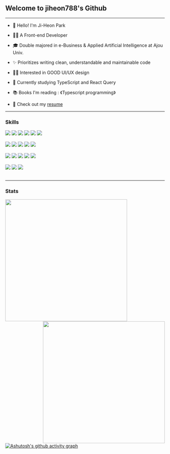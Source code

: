 ## Welcome to jiheon788's Github

---

- 👋 Hello! I'm Ji-Heon Park

- 👨‍💻 A Front-end Developer

- 🎓 Double majored in e-Business & Applied Artificial Intelligence at Ajou Univ.

- ✨ Prioritizes writing clean, understandable and maintainable code

- 👨‍🎨 Interested in GOOD UI/UX design

- 🌱 Currently studying TypeScript and React Query

- 📚 Books I'm reading : 《Typescript programming》

- 📝 Check out my [resume](https://rhetorical-hook-0cd.notion.site/Resume-0ec56e61c247434bb94eb57314df4a43) 
---

### Skills

<div>
<img src="https://img.shields.io/badge/JavaScript-F7DF1E?style=flat-square&logo=JavaScript&logoColor=white"/>
<img src="https://img.shields.io/badge/TypeScript-3178C6?style=flat-square&logo=TypeScript&logoColor=white"/>
<img src="https://img.shields.io/badge/HTML5-E34F26?style=flat-square&logo=HTML5&logoColor=white"/>
<img src="https://img.shields.io/badge/CSS3-1572B6?style=flat-square&logo=CSS3&logoColor=white"/>
<img src="https://img.shields.io/badge/Python-3776AB?style=flat-square&logo=Python&logoColor=white"/>
<img src="https://img.shields.io/badge/R-276DC3?style=flat-square&logo=R&logoColor=white"/>
</div>
<br>

<div>
<img src="https://img.shields.io/badge/React-61DAFB?style=flat-square&logo=React&logoColor=white"/>
<img src="https://img.shields.io/badge/Redux-764ABC?style=flat-square&logo=Redux&logoColor=white"/>
<img src="https://img.shields.io/badge/Jquery-0769AD?style=flat-square&logo=Jquery&logoColor=white"/>
<img src="https://img.shields.io/badge/styled-components-DB7093?style=flat-square&logo=styled-components&logoColor=white"/>
<img src="https://img.shields.io/badge/React Query-FF4154?style=flat-square&logo=React Query&logoColor=white"/>
  
</div>
<br>
  
<div>
<img src="https://img.shields.io/badge/Express-000000?style=flat-square&logo=Express&logoColor=white"/>
<img src="https://img.shields.io/badge/Node.js-339933?style=flat-square&logo=Node.js&logoColor=white"/>
<img src="https://img.shields.io/badge/FastAPI-009688?style=flat-square&logo=FastAPI&logoColor=white"/>
<img src="https://img.shields.io/badge/Flask-000000?style=flat-square&logo=Flask&logoColor=white"/>
<img src="https://img.shields.io/badge/MongoDB-47A248?style=flat-square&logo=MongoDB&logoColor=white"/>
</div>
<br>

<div>
<img src="https://img.shields.io/badge/Netlify-00C7B7?style=flat-square&logo=Netlify&logoColor=white"/>
<img src="https://img.shields.io/badge/TensorFlow-FF6F00?style=flat-square&logo=TensorFlow&logoColor=white"/>
<img src="https://img.shields.io/badge/scikit-learn-F7931E?style=flat-square&logo=scikit-learn&logoColor=white"/>
</div>

<br>
  
---

### Stats

<div align=center>
    <a href="https://github.com/anuraghazra/github-readme-stats" title="Go to Source">
      <img align="left" width=385 src="https://github-readme-stats.vercel.app/api?username=jiheon788&show_icons=true&theme=dark&hide_border=true&bg_color=151515&icon_color=ffffff&text_color=ffffff&title_color=00e6fe" />
    </a>
    <a href="https://git.io/streak-stats" title="Go to Source">
      <img align="right" width=385 src="http://github-readme-streak-stats.herokuapp.com?user=jiheon788&hide_border=true&theme=black-ice" alt="" />
    </a>
  </div>

<br><br><br><br><br><br><br><br>

[![Ashutosh's github activity graph](https://github-readme-activity-graph.cyclic.app/graph?username=jiheon788&theme=react-dark)](https://github.com/ashutosh00710/github-readme-activity-graph)


<br>

<div align="center"> 
  
<!-- [![Hits](https://hits.seeyoufarm.com/api/count/incr/badge.svg?url=https%3A%2F%2Fgithub.com%2Fjiheon788%2Fhit-counter&count_bg=%5bcdec&title_bg=%23000000&icon=&icon_color=%232B2929&title=hits&edge_flat=false)](https://hits.seeyoufarm.com) -->
  
</div>

